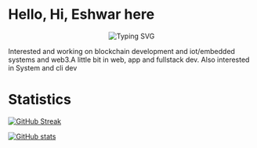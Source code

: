 # Hello, Hi, Eshwar here

<div align="center">
    <img src="https://readme-typing-svg.herokuapp.com?font=Fira+Code&size=24&duration=4000&pause=500&color=FFFFFF&center=true&width=500&lines=Fullstack+developer;system+utilities+dev;Embedded+enjoyer" alt="Typing SVG" />
</div>

Interested and working on blockchain development and iot/embedded systems and web3.A little bit in web, app and fullstack dev. Also interested in System and cli dev

# Statistics
[![GitHub Streak](https://streak-stats.demolab.com?user=eshwar4202&theme=dracula&hide_border=true&mode=weekly)](https://git.io/streak-stats)

[![GitHub stats](https://github-readme-stats.vercel.app/api?username=eshwar4202&&show_icons=true&theme=tokyonight)](https://github.com/anuraghazr/github-readme-stats)

